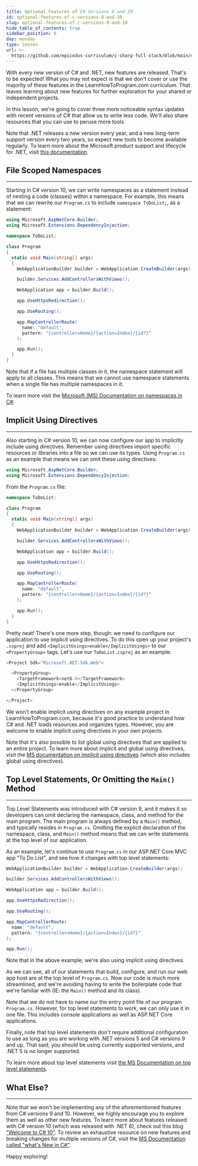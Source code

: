 ```yaml
---
title: Optional Features of C# Versions 9 and 10
id: optional-features-of-c-versions-9-and-10
slug: optional-features-of-c-versions-9-and-10
hide_table_of_contents: true
sidebar_position: 9
day: monday
type: lesson
url: >-
  https://github.com/epicodus-curriculum/c-sharp-full-stack/blob/main/4d_net_6_and_c_sharp_10_features.md
---
```


With every new version of C# and .NET, new features are released. That's to be expected! What you may not expect is that we don't cover or use the majority of these features in the LearnHowToProgram.com curriculum. That leaves learning about new features for further exploration for your shared or independent projects. 

In this lesson, we're going to cover three more noticeable syntax updates with recent versions of C# that allow us to write less code. We'll also share resources that you can use to peruse more tools. 

Note that .NET releases a new version every year, and a new long-term support version every two years, so expect new tools to become available regularly. To learn more about the Microsoft product support and lifecycle for .NET, visit [this documentation](https://dotnet.microsoft.com/en-us/platform/support/policy/dotnet-core). 

## File Scoped Namespaces
---

Starting in C# version 10, we can write namespaces as a statement instead of nesting a code (classes) within a namespace. For example, this means that we can rewrite our `Program.cs` to include `namespace ToDoList;`, as a statement:

```cs
using Microsoft.AspNetCore.Builder;
using Microsoft.Extensions.DependencyInjection;

namespace ToDoList;

class Program
{
  static void Main(string[] args)
  {
    WebApplicationBuilder builder = WebApplication.CreateBuilder(args);

    builder.Services.AddControllersWithViews();

    WebApplication app = builder.Build();

    app.UseHttpsRedirection();

    app.UseRouting();

    app.MapControllerRoute(
      name: "default",
      pattern: "{controller=Home}/{action=Index}/{id?}"
    );

    app.Run();
  }
}
```

Note that if a file has multiple classes in it, the namespace statement will apply to all classes. This means that we cannot use namespace statements when a single file has multiple namespaces in it. 

To learn more visit the [Microsoft (MS) Documentation on namespaces in C#](https://learn.microsoft.com/en-us/dotnet/csharp/language-reference/keywords/namespace).

## Implicit Using Directives
---

Also starting in C# version 10, we can now configure our app to implicitly include using directives. Remember using directives import specific resources or libraries into a file so we can use its types. Using `Program.cs` as an example that means we can omit these using directives:

```cs
using Microsoft.AspNetCore.Builder;
using Microsoft.Extensions.DependencyInjection;
```

From the `Program.cs` file:

```cs
namespace ToDoList;

class Program
{
  static void Main(string[] args)
  {
    WebApplicationBuilder builder = WebApplication.CreateBuilder(args);

    builder.Services.AddControllersWithViews();

    WebApplication app = builder.Build();

    app.UseHttpsRedirection();

    app.UseRouting();

    app.MapControllerRoute(
      name: "default",
      pattern: "{controller=Home}/{action=Index}/{id?}"
    );

    app.Run();
  }
}
```

Pretty neat! There's one more step, though: we need to configure our application to use implicit using directives. To do this open up your project's `.csproj` and add `<ImplicitUsings>enable</ImplicitUsings>` to our `<PropertyGroup>` tags. Let's use our `ToDoList.csproj` as an example:

```cs
<Project Sdk="Microsoft.NET.Sdk.Web">

  <PropertyGroup>
    <TargetFramework>net6.0</TargetFramework>
    <ImplicitUsings>enable</ImplicitUsings>
  </PropertyGroup>

</Project>
```

We won't enable implicit using directives on any example project in LearnHowToProgram.com, because it's good practice to understand how C# and .NET loads resources and organizes types. However, you are welcome to enable implicit using directives in your own projects.

Note that it's also possible to list global using directives that are applied to an entire project. To learn more about implicit and global using directives, visit the [MS documentation on implicit using directives](https://learn.microsoft.com/en-us/dotnet/core/project-sdk/overview#implicit-using-directives) (which also includes global using directives). 

## Top Level Statements, Or Omitting the `Main()` Method
---

Top Level Statements was introduced with C# version 9, and it makes it so developers can omit declaring the namespace, class, and method for the main program. The main program is always defined by a `Main()` method, and typically resides in `Program.cs`. Omitting the explicit declaration of the namespace, class, and `Main()` method means that we can write statements at the top level of our application. 

As an example, let's continue to use `Program.cs` in our ASP.NET Core MVC app "To Do List", and see how it changes with top level statements:

```cs
WebApplicationBuilder builder = WebApplication.CreateBuilder(args);

builder.Services.AddControllersWithViews();

WebApplication app = builder.Build();

app.UseHttpsRedirection();

app.UseRouting();

app.MapControllerRoute(
  name: "default",
  pattern: "{controller=Home}/{action=Index}/{id?}"
);

app.Run();
```

Note that in the above example, we're also using implicit using directives. 

As we can see, all of our statements that build, configure, and run our web app host are at the top level of `Program.cs`. Now our code is much more streamlined, and we're avoiding having to write the boilerplate code that we're familiar with (IE: the `Main()` method and its class). 

Note that we do not have to name our the entry point file of our program `Program.cs`. However, for top level statements to work, we can only use it in one file. This includes console applications as well as ASP.NET Core applications.

Finally, note that top level statements don't require additional configuration to use as long as you are working with .NET versions 5 and C# versions 9 and up. That said, you should be using currently supported versions, and .NET 5 is no longer supported.

To learn more about top level statements visit [the MS Documentation on top level statements](https://learn.microsoft.com/en-us/dotnet/csharp/whats-new/tutorials/top-level-statements).

## What Else?
---

Note that we won't be implementing any of the aforementioned features from C# versions 9 and 10. However, we highly encourage you to explore them as well as other new features. To learn more about features released with C# version 10 (which was released with .NET 6), check out this blog ["Welcome to C# 10"](https://devblogs.microsoft.com/dotnet/welcome-to-csharp-10/). To review an exhaustive resource on new features and breaking changes for multiple versions of C#, visit the [MS Documentation called "what's New in C#"](https://learn.microsoft.com/en-us/dotnet/csharp/whats-new/). 

Happy exploring!